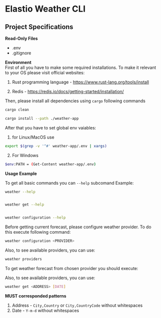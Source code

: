 # Elastio Weather CLI

## Project Specifications

**Read-Only Files**
- .env
- .gitignore

**Environment**  
First of all you have to make some required installations. To make it relevant to your OS please visit official websites: <br>

1) Rust programming language - https://www.rust-lang.org/tools/install

2) Redis - https://redis.io/docs/getting-started/installation/

Then, please install all dependencies using `cargo` following commands

```bash
cargo clean

cargo install --path ./weather-app
```
After that you have to set global env vaiables: <br>
1) for Linux/MacOS use 
```bash
export $(grep -v '^#' weather-app/.env | xargs)
```
2) For Windows 
```bash
$env:PATH = (Get-Content weather-app/.env)
```

**Usage Example**

To get all basic commands you can `--help` subcomand
Example:

```bash
weather --help


weather get --help


weather configuration --help
```
Before getting current forecast, please configure weather provider. To do this execute following command:
```bash
weather configuration <PROVIDER>
```

Also, to see available providers, you can use:
```bash
weather providers
```
To get weather forecast from chosen provider you should execute:

Also, to see available providers, you can use:
```bash
weather get <ADDRESS> [DATE]
```
**MUST corresponded patterns**
1) Address - `City,Country` or `City,CountryCode` without whitespaces
2) Date - `Y-m-d` without whitespaces

